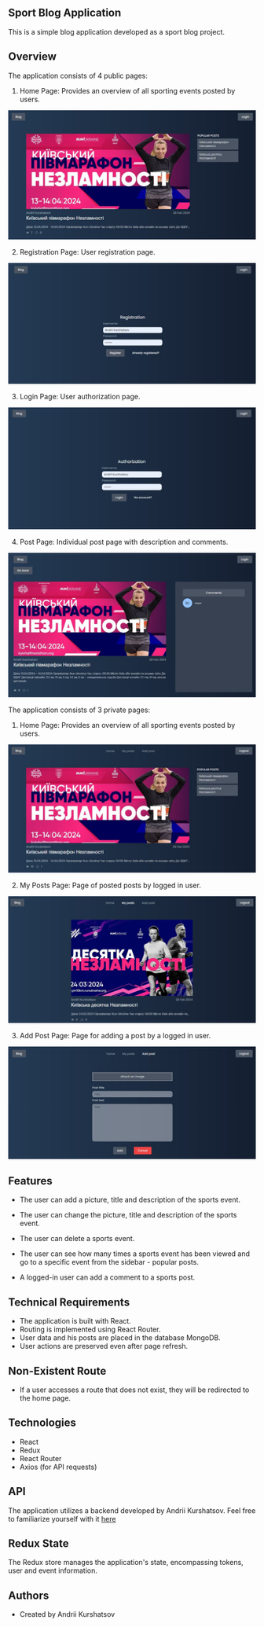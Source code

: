 ## Sport Blog Application

This is a simple blog application developed as a sport blog project.

## Overview

The application consists of 4 public pages:

1. Home Page: Provides an overview of all sporting events posted by users.

![Blog Page](./public/blog-page.jpg)

2. Registration Page: User registration page.

![Registration Page](./public/registration-page.jpg)

3. Login Page: User authorization page.

![Login Page](./public/login-page.jpg)

4. Post Page: Individual post page with description and comments.

![Post Page](./public/post-page.jpg)

The application consists of 3 private pages:

1. Home Page: Provides an overview of all sporting events posted by users.

![Home Page](./public/home-page.jpg)

2. My Posts Page: Page of posted posts by logged in user.

![My Post Page](./public/my-post-page.jpg)

3. Add Post Page: Page for adding a post by a logged in user.

![Add Post Page](./public/add-post-page.jpg)

## Features

- The user can add a picture, title and description of the sports event.

- The user can change the picture, title and description of the sports event.

- The user can delete a sports event.

- The user can see how many times a sports event has been viewed and go to a specific event from the sidebar - popular posts.

- A logged-in user can add a comment to a sports post.

## Technical Requirements

- The application is built with React.
- Routing is implemented using React Router.
- User data and his posts are placed in the database MongoDB.
- User actions are preserved even after page refresh.

## Non-Existent Route

- If a user accesses a route that does not exist, they will be redirected to the home page.

## Technologies

- React
- Redux
- React Router
- Axios (for API requests)

## API

The application utilizes a backend developed by Andrii Kurshatsov. Feel free to familiarize yourself with it
[here](https://github.com/kurshatsov-andrii/blog-back-end)

## Redux State

The Redux store manages the application's state, encompassing tokens, user and event information.

## Authors

- Created by Andrii Kurshatsov
